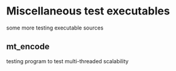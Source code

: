 Miscellaneous test executables
==============================

some more testing executable sources

mt\_encode
----------

testing program to test multi-threaded scalability
